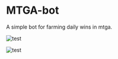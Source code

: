 # MTGA-bot
A simple bot for farming daily wins in mtga.

![test](https://www.github.com/Patsa-code/MTGA-bot/main/.github/test.png?raw=true)

![test](https://github.com/Patsa-code/MTGA-bot/assets/112556601/bbd94ae6-7aff-4ddf-8016-97537b80472d)
